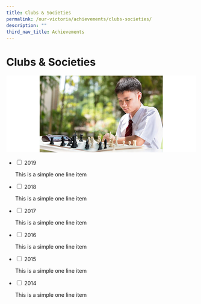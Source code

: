 ```yaml
---
title: Clubs & Societies
permalink: /our-victoria/achievements/clubs-societies/
description: ""
third_nav_title: Achievements
---
```

# **Clubs & Societies**

![](/images/ach_clubs.jpg)



<ul class="jekyllcodex_accordion">
  <li>
    <input type="checkbox" id="accordion1">
    <label for="accordion1">2019</label>
    <div>
      <p>This is a simple one line item</p>
    </div>
	</li>
	  <li>
    <input type="checkbox" id="accordion2">
    <label for="accordion2">2018</label>
    <div>
      <p>This is a simple one line item</p>
    </div>
	</li>
	  <li>
    <input type="checkbox" id="accordion3">
    <label for="accordion3">2017</label>
    <div>
      <p>This is a simple one line item</p>
    </div>
	</li>
	  <li>
    <input type="checkbox" id="accordion4">
    <label for="accordion4">2016</label>
    <div>
      <p>This is a simple one line item</p>
    </div>
	</li>
	  <li>
    <input type="checkbox" id="accordion5">
    <label for="accordion5">2015</label>
    <div>
      <p>This is a simple one line item</p>
    </div>
	</li>
	  <li>
    <input type="checkbox" id="accordion6">
    <label for="accordio6">2014</label>
    <div>
      <p>This is a simple one line item</p>
    </div>
	</li>
	</ul>
